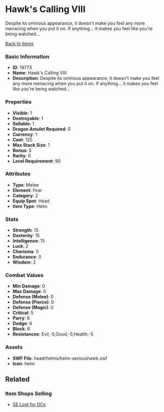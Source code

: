 # Hawk's Calling VIII

Despite its ominous appearance, it doesn't make you feel any more menacing when you put it on. If anything... it makes you feel like you're being watched... 

[Back to Items](../items.md)

### Basic Information

- **ID**: 19773
- **Name**: Hawk&#039;s Calling VIII
- **Description**: Despite its ominous appearance, it doesn&#039;t make you feel any more menacing when you put it on. If anything... it makes you feel like you&#039;re being watched... 

### Properties

- **Visible**: 1
- **Destroyable**: 1
- **Sellable**: 1
- **Dragon Amulet Required**: 0
- **Currency**: 1
- **Cost**: 125
- **Max Stack Size**: 1
- **Bonus**: 5
- **Rarity**: 0
- **Level Requirement**: 90

### Attributes

- **Type**: Melee
- **Element**: Fear
- **Category**: 2
- **Equip Spot**: Head
- **Item Type**: Helm

### Stats

- **Strength**: 15
- **Dexterity**: 15
- **Intelligence**: 15
- **Luck**: 2
- **Charisma**: 0
- **Endurance**: 0
- **Wisdom**: 2

### Combat Values

- **Min Damage**: 0
- **Max Damage**: 0
- **Defense (Melee)**: 0
- **Defense (Pierce)**: 0
- **Defense (Magic)**: 0
- **Critical**: 5
- **Parry**: 6
- **Dodge**: 6
- **Block**: 6
- **Resistances**: Evil,-5,Good,-5,Health,-5

### Assets

- **SWF File**: head/helms/helm-serioushawk.swf
- **Icon**: helm

## Related

### Item Shops Selling

- [SE Loot for DCs](../item-shops/673-se-loot-for-dcs.md)

